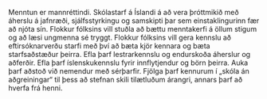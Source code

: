 Menntun er mannréttindi. Skólastarf á Íslandi á að vera þróttmikið með áherslu á jafnræði, sjálfsstyrkingu og samskipti þar sem einstaklingurinn fær að njóta sín. Flokkur fólksins vill stuðla að bættu menntakerfi á öllum stigum og að læsi ungmenna sé tryggt. Flokkur fólksins vill gera kennslu að eftirsóknarverðu starfi með því að bæta kjör kennara og bæta starfsaðstæður þeirra. Efla þarf lestrarkennslu og endurskoða áherslur og aðferðir. Efla þarf íslenskukennslu fyrir innflytjendur og börn þeirra. Auka þarf aðstoð við nemendur með sérþarfir. Fjölga þarf kennurum í „skóla án aðgreiningar“ til þess að stefnan skili tilætluðum árangri, annars þarf að hverfa frá henni. 